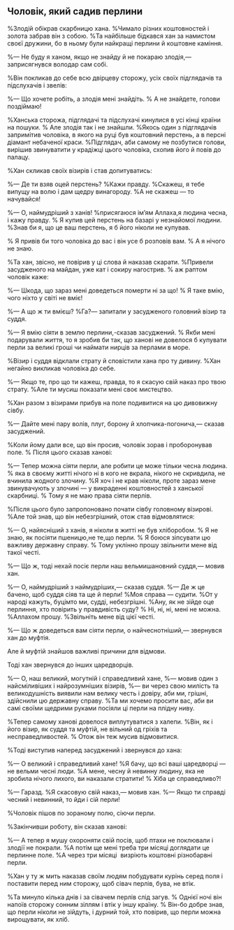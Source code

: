 ## Чоловік, який садив перлини

%Злодій обікрав скарбницю хана.
%Чимало різних коштовностей і золота забрав він з собою.
%Та найбільше бідкався хан за намистом своєї дружини, бо в ньому були найкращі перлини й коштовне каміння.

%— Не буду я ханом, якщо не знайду й не покараю злодія,— заприсягнувся володар сам собі.

%Він покликав до себе всю двірцеву сторожу, усіх своїх підглядачів та підслухачів і звелів:

%— Що хочете робіть, а злодія мені знайдіть.
% А не знайдете, голови поздіймаю!

%Ханська сторожа, підглядачі та підслухачі кинулися в усі кінці країни на пошуки.
% Але злодія так і не знайшли.
%Якось один з підглядачів запримітив чоловіка, в якого на руці був коштовний перстень, а в персні діамант небаченої краси.
%Підглядач, аби самому не позбутися голови, вирішив звинуватити у крадіжці цього чоловіка, схопив його й повів до палацу.

%Хан скликав своїх візирів і став допитуватись:

%— Де ти взяв оцей перстень?
%Кажи правду.
%Скажеш, я тебе випущу на волю і дам щедру винагороду.
%А не скажеш — то начувайся!

%— О, наймудріший з ханів!
%присягаюся ім’ям Аллаха,я людина чесна, і кажу правду.
% Я купив цей перстень на базарі у незнайомої людини.
%Знав би я, що це ваш перстень, я б його ніколи не купував.

% Я привів би того чоловіка до вас і він усе б розповів вам.
% А я нічого не знаю.

%Та хан, звісно, не повірив у ці слова й наказав скарати.
%Привели засудженого на майдан, уже кат і сокиру нагострив.
% аж раптом чоловік каже:

%— Шкода, що зараз мені доведеться померти ні за що!
% Я таке вмію, чого ніхто у світі не вміє!

%— А що ж ти вмієш?
%Га?— запитали у засудженого головний візир та суддя.

%— Я вмію сіяти в землю перлини,-сказав засуджений.
% Якби мені подарували життя, то я зробив би так, що ханові не довелося б купувати перли за великі гроші чи наймати нирців за перлами в море.

%Візир і суддя відклали страту й сповістили хана про ту дивину.
%Хан негайно викликав чоловіка до себе.

%— Якщо те, про що ти кажеш, правда, то я скасую свій наказ про твою страту.
%Але ти мусиш показати мені своє мистецтво.

%Хан разом з візирами прибув на поле подивитися на цю дивовижну сівбу.

%— Дайте мені пару волів, плуг, борону й хлопчика-погонича,— сказав засуджений.

%Коли йому дали все, що він просив, чоловік зорав і проборонував поле.
% Після цього сказав ханові:

%— Тепер можна сіяти перли, але робити це може тільки чесна людина.
% яка в своєму житті нічого ні в кого не вкрала, нікого не скривдила, не вчинила жодного злочину.
%Я хоч і не крав ніколи, проте зараз мене звинувачують у злочині — у викраденні коштовностей з ханської скарбниці.
% Тому я не маю права сіяти перлів.

%Після цього було запропоновано почати сівбу головному візирові.
%Але той знав, що він небезгрішний, отож став відмовлятися:

%— О, найясніший з ханів, я ніколи в житті не був хліборобом.
% Я не знаю, як посіяти пшеницю,не те,що перли.
% Я боюся зіпсувати цю важливу державну справу.
% Тому уклінно прошу звільнити мене від такої честі.

%— Що ж, тоді нехай посіє перли наш вельмишановний суддя,— мовив хан.

%— О, наймудріший з наймудріших,— сказав суддя.
%— Де ж це бачено, щоб суддя сіяв та ще й перли!
%Моя справа — судити.
%От у народі кажуть, буцімто ми, судді, небезгрішні.
%Ану, як не зійде оце перлиння, хто повірить у правдивість суду?
% Ні, ні, ні, мені не можна.
%Аллахом прошу.
%Звільніть мене від цієї честі.

%— Що ж доведеться вам сіяти перли, о найчеснотніший,— звернувся хан до муфтія.

Але й муфтій знайшов важливі причини для відмови.

Тоді хан звернувся до інших царедворців.

%— О, наш великий, могутній і справедливий хане,
%— мовив один з найсміливіших і найрозумніших візирів,
%— ви через свою милість та великодушність виявили нам велику честь і довіру, аби ми, грішні, здійснили цю державну справу.
%Та ми хочемо просити вас, аби ви самі своїми щедрими руками посіяли ці перли на плідну ниву.

%Тепер самому ханові довелося виплутуватися з халепи.
%Він, як і його візир, як суддя та муфтій, не вільний од гріхів та несправедливостей.
% Отож він теж мусив відмовитися.

%Тоді виступив наперед засуджений і звернувся до хана:

%— О великий і справедливий хане!
%Я бачу, що всі ваші царедворці — не вельми чесні люди.
%А мене, чесну й невинну людину, яка не зробила нічого лихого, ви наказали стратити!
% Хіба це справедливо?!

%— Гаразд.
%Я скасовую свій наказ,— мовив хан.
%— Якщо ти справді чесний і невинний, то йди і сій перли!

%Чоловік пішов по зораному полю, сіючи перли.

%Закінчивши роботу, він сказав ханові:

%— А тепер я мушу охороняти свій посів, щоб птахи не поклювали і злодії не покрали.
%А потім ще мені треба три місяці доглядати це перлинне поле.
%А через три місяці  визріють коштовні різнобарвні перли.

%Хан у ту ж мить наказав своїм людям побудувати курінь серед поля і поставити перед ним сторожу, щоб сівач перлів, бува, не втік.

%Та минуло кілька днів і за сівачем перлів слід загув.
% Однієї ночі він напоїв сторожу сонним зіллям і втік у іншу країну.
% Він-бо добре знав, що перли ніколи не зійдуть, і дурний той, хто повірив, що перли можна вирощувати, як хліб.
